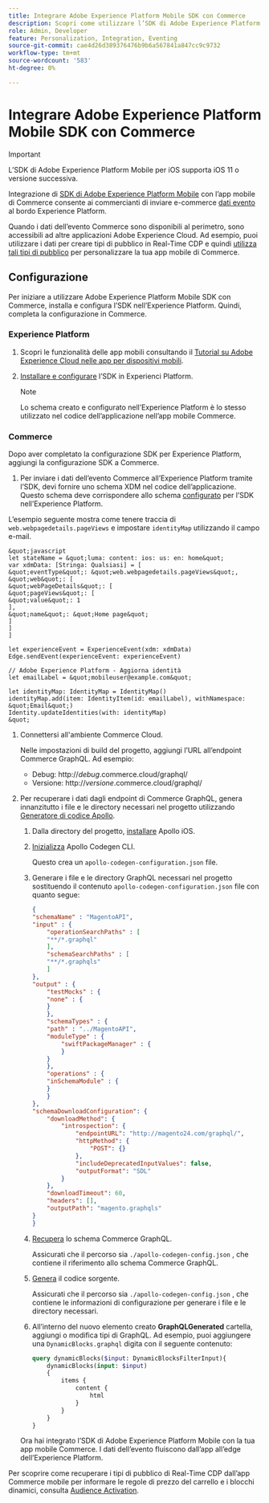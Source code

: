 ```yaml
---
title: Integrare Adobe Experience Platform Mobile SDK con Commerce
description: Scopri come utilizzare l’SDK di Adobe Experience Platform Mobile con la tua vetrina commerciale headless o personalizzata.
role: Admin, Developer
feature: Personalization, Integration, Eventing
source-git-commit: cae4d26d389376476b9b6a567841a847cc9c9732
workflow-type: tm+mt
source-wordcount: '583'
ht-degree: 0%

---
```


# Integrare Adobe Experience Platform Mobile SDK con Commerce

>[!IMPORTANT]
>
>L’SDK di Adobe Experience Platform Mobile per iOS supporta iOS 11 o versione successiva.

Integrazione di [SDK di Adobe Experience Platform Mobile](https://developer.adobe.com/client-sdks/documentation/) con l’app mobile di Commerce consente ai commercianti di inviare e-commerce  [dati evento](events.md) al bordo Experience Platform.

Quando i dati dell’evento Commerce sono disponibili al perimetro, sono accessibili ad altre applicazioni Adobe Experience Cloud. Ad esempio, puoi utilizzare i dati per creare tipi di pubblico in Real-Time CDP e quindi [utilizza tali tipi di pubblico](https://experienceleague.adobe.com/docs/commerce-admin/customers/audience-activation.html) per personalizzare la tua app mobile di Commerce.

## Configurazione

Per iniziare a utilizzare Adobe Experience Platform Mobile SDK con Commerce, installa e configura l’SDK nell’Experience Platform. Quindi, completa la configurazione in Commerce.

### Experience Platform

1. Scopri le funzionalità delle app mobili consultando il [Tutorial su Adobe Experience Cloud nelle app per dispositivi mobili](https://experienceleague.adobe.com/docs/platform-learn/implement-mobile-sdk/overview.html).

1. [Installare e configurare](https://developer.adobe.com/client-sdks/documentation/getting-started/) l’SDK in Experienci Platform.

   >[!NOTE]
   >
   >Lo schema creato e configurato nell’Experience Platform è lo stesso utilizzato nel codice dell’applicazione nell’app mobile Commerce.

### Commerce

Dopo aver completato la configurazione SDK per Experience Platform, aggiungi la configurazione SDK a Commerce.

1. Per inviare i dati dell’evento Commerce all’Experience Platform tramite l’SDK, devi fornire uno schema XDM nel codice dell’applicazione. Questo schema deve corrispondere allo schema [configurato](https://developer.adobe.com/client-sdks/documentation/getting-started/set-up-schemas-and-datasets/) per l’SDK nell’Experience Platform.

L’esempio seguente mostra come tenere traccia di `web.webpagedetails.pageViews` e impostare `identityMap` utilizzando il campo e-mail.

    &quot;javascript
    let stateName = &quot;luma: content: ios: us: en: home&quot;
    var xdmData: [Stringa: Qualsiasi] = [
    &quot;eventType&quot;: &quot;web.webpagedetails.pageViews&quot;,
    &quot;web&quot;: [
    &quot;webPageDetails&quot;: [
    &quot;pageViews&quot;: [
    &quot;value&quot;: 1
    ],
    &quot;name&quot;: &quot;Home page&quot;
    ]
    ]
    ]
    
    let experienceEvent = ExperienceEvent(xdm: xdmData)
    Edge.sendEvent(experienceEvent: experienceEvent)
    
    // Adobe Experience Platform - Aggiorna identità
    let emailLabel = &quot;mobileuser@example.com&quot;
    
    let identityMap: IdentityMap = IdentityMap()
    identityMap.add(item: IdentityItem(id: emailLabel), withNamespace: &quot;Email&quot;)
    Identity.updateIdentities(with: identityMap)
    &quot;

1. Connettersi all&#39;ambiente Commerce Cloud.

   Nelle impostazioni di build del progetto, aggiungi l’URL all’endpoint Commerce GraphQL. Ad esempio:

   - Debug: http://_debug_.commerce.cloud/graphql/
   - Versione: http://_versione_.commerce.cloud/graphql/

1. Per recuperare i dati dagli endpoint di Commerce GraphQL, genera innanzitutto i file e le directory necessari nel progetto utilizzando [Generatore di codice Apollo](https://www.apollographql.com/docs/ios/).

   1. Dalla directory del progetto, [installare](https://www.apollographql.com/docs/ios/get-started#1-install-the-apollo-frameworks) Apollo iOS.

   1. [Inizializza](https://www.apollographql.com/docs/ios/code-generation/codegen-cli/#initialize) Apollo Codegen CLI.

      Questo crea un `apollo-codegen-configuration.json` file.

   1. Generare i file e le directory GraphQL necessari nel progetto sostituendo il contenuto `apollo-codegen-configuration.json` file con quanto segue:

      ```json
      {
      "schemaName" : "MagentoAPI",
      "input" : {
          "operationSearchPaths" : [
          "**/*.graphql"
          ],
          "schemaSearchPaths" : [
          "**/*.graphqls"
          ]
      },
      "output" : {
          "testMocks" : {
          "none" : {
          }
          },
          "schemaTypes" : {
          "path" : "../MagentoAPI",
          "moduleType" : {
              "swiftPackageManager" : {
              }
          }
          },
          "operations" : {
          "inSchemaModule" : {
          }
          }
      },
      "schemaDownloadConfiguration": {
          "downloadMethod": {
              "introspection": {
                  "endpointURL": "http://magento24.com/graphql/",
                  "httpMethod": {
                      "POST": {}
                  },
                  "includeDeprecatedInputValues": false,
                  "outputFormat": "SDL"
              }
          },
          "downloadTimeout": 60,
          "headers": [],
          "outputPath": "magento.graphqls"
      }
      }
      ```

   1. [Recupera](https://www.apollographql.com/docs/ios/code-generation/codegen-cli/#fetch-schema) lo schema Commerce GraphQL.

      Assicurati che il percorso sia `./apollo-codegen-config.json` , che contiene il riferimento allo schema Commerce GraphQL.

   1. [Genera](https://www.apollographql.com/docs/ios/code-generation/codegen-cli/#generate) il codice sorgente.

      Assicurati che il percorso sia `./apollo-codegen-config.json` , che contiene le informazioni di configurazione per generare i file e le directory necessari.

   1. All’interno del nuovo elemento creato **GraphQLGenerated** cartella, aggiungi o modifica tipi di GraphQL. Ad esempio, puoi aggiungere una `DynamicBlocks.graphql` digita con il seguente contenuto:

      ```graphql
      query dynamicBlocks($input: DynamicBlocksFilterInput){
          dynamicBlocks(input: $input)
          {
              items {
                  content {
                      html
                  }
              }
          }
      }
      ```

   Ora hai integrato l’SDK di Adobe Experience Platform Mobile con la tua app mobile Commerce. I dati dell’evento fluiscono dall’app all’edge dell’Experience Platform.

Per scoprire come recuperare i tipi di pubblico di Real-Time CDP dall’app Commerce mobile per informare le regole di prezzo del carrello e i blocchi dinamici, consulta [Audience Activation](https://experienceleague.adobe.com/docs/commerce-admin/customers/audience-activation.html).
